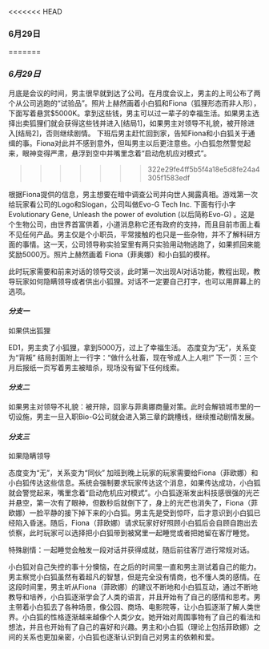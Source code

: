 <<<<<<< HEAD
### 6月29日
=======
### *6月29日*
月底是会议的时间，男主很早就到达了公司。在月度会议上，男主的上司公布了两个从公司逃跑的“试验品”。照片上赫然画着小白狐和Fiona（狐狸形态而非人形），下面写着悬赏$5000K。拿到这些钱，男主可以过一辈子的幸福生活。如果男主选择出卖狐狸们就会获得这些钱并进入[结局1]，如果男主对领导不礼貌，被开除进入[结局2]，否则继续剧情。
下班后男主赶忙回到家，告知Fiona和小白狐关于通缉的事。Fiona对此并不感到意外，但叫男主以后更注意些。小白狐忽然警觉起来，眼神变得严肃，悬浮到空中并嘴里念着“启动危机应对模式”。
>>>>>>> 322e29fe4ff5b5f4a18e5d8fe24a4305f1583edf

根据Fiona提供的信息，男主想要在暗中调查公司并向世人揭露真相。游戏第一次给玩家看公司的Logo和Slogan，公司叫做Evo-G Tech Inc. 下面有行小字Evolutionary Gene, Unleash the power of evolution (以后简称Evo-G) 。这是个生物公司，由世界首富供着，小道消息称它还有政府的支持，而且目前市面上看不见任何产品。男主仅是个小职员，平常接触的也只是一些杂物，并不了解科研方面的事情。这一天，公司领导称实验室里有两只实验用动物逃跑了，如果抓回来能奖励5000万。照片上赫然画着 Fiona（菲奥娜）和小白狐的模样。

此时玩家需要和前来对话的领导交谈，此时第一次出现AI对话功能，教程出现，教导玩家如何隐瞒领导或者供出小狐狸。对话不一定要自己打字，也可以用屏幕上的选项。

#### *分支一*

如果供出狐狸

ED1，男主卖了小狐狸，拿到5000万，过上了幸福生活。
态度变为“无”，关系变为“背叛”
结局封面附上一行字：“做什么社畜，现在爷成人上人啦!”
下一页：三个月后报纸一页写着男主被暗杀，现场没有留下任何线索。

#### *分支二*

如果男主对领导不礼貌：被开除，回家与菲奥娜商量对策。此时会解锁城市里的一切设施，男主一旦入职Bio-G公司就会进入第三章的跳槽线，继续推动剧情发展。

#### *分支三*

如果隐瞒领导

态度变为“无”，关系变为“同伙”
加班到晚上玩家的玩家需要给Fiona（菲欧娜）和小白狐传达这些信息。系统会强制要求玩家传达这个消息，如果传达成功，小白狐就会警觉起来，嘴里念着“启动危机应对模式”。小白狐逐渐发出科技感很强的光芒并悬空，第一次有了眼神，但数秒后就倒下了，身上的光芒也消失了，Fiona（菲欧娜）一脸平静的接下掉下来的小白狐。男主先是受到惊吓，后才意识到小白狐已经陷入昏迷。随后，Fiona（菲欧娜）请求玩家好好照顾小白狐后会自顾自跑出去侦察，此时玩家可以选择把小白狐带到被窝里一起睡觉或者把她留在客厅睡觉。

特殊剧情：一起睡觉会触发一段对话并获得成就，随后前往客厅进行常规对话。

小白狐对自己失控的事十分懊恼，在之后的时间里一直和男主测试着自己的能力。男主察觉小白狐虽然有着超凡的智慧，但是完全没有情商，也不懂人类的感情。在这段时间里，男主听从Fiona（菲欧娜）的建议不断地和小白狐互动，通过不断地教导和培养，小白狐逐渐学会了人类的语言，并且开始有了自己的感情和思考。男主带着小白狐去了各种场景，像公园、商场、电影院等，让小白狐逐渐了解人类世界。小白狐的性格逐渐越来越像个人类少女。她开始对周围事物有了自己的看法和想法，并且也开始有了自己的喜好和兴趣。男主和小白狐（理论上包括菲欧娜）之间的关系也更加亲密，小白狐也逐渐认识到自己对男主的依赖和爱。
